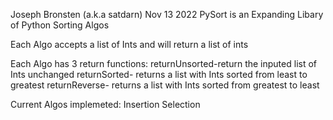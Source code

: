 Joseph Bronsten (a.k.a satdarn) Nov 13 2022
PySort is an Expanding Libary of Python Sorting Algos 

Each Algo accepts a list of Ints and will return a list of ints

Each Algo has 3 return functions:
returnUnsorted-return the inputed list of Ints unchanged
returnSorted- returns a list with Ints sorted from least to greatest
returnReverse- returns a list with Ints sorted from greatest to least

Current Algos implemeted: 
Insertion
Selection

